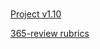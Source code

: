 ### 

[Project v1.10](https://ctihe-my.sharepoint.com/:b:/r/personal/garrickho_tutor_hkct_edu_hk/Documents/202209_03cit4057/project/project_01_10.pdf?csf=1&web=1&e=u5joU6)

[365-review rubrics](https://ctihe-my.sharepoint.com/:b:/r/personal/garrickho_tutor_hkct_edu_hk/Documents/202209_03cit4057/project/365_review_rubrics.pdf?csf=1&web=1&e=sDm5XL)
